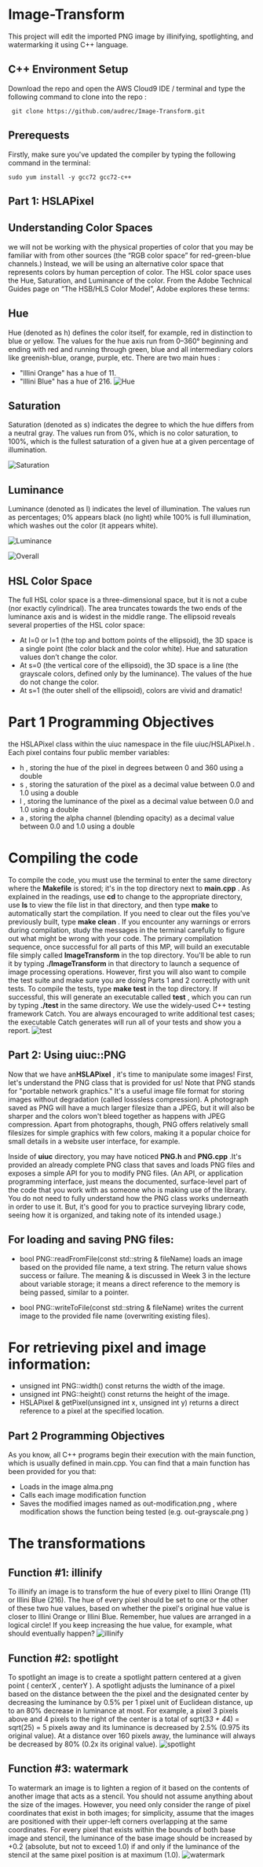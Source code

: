 # Image-Transform
This project will edit the imported PNG image by illinifying, spotlighting, and watermarking it using C++ language.
## C++ Environment Setup

Download the repo and open the AWS Cloud9 IDE / terminal and type the following command to clone into the repo :

```
 git clone https://github.com/audrec/Image-Transform.git
```

## Prerequests
Firstly, make sure you've updated the compiler by typing the following command in the terminal:
``` 
sudo yum install -y gcc72 gcc72-c++
```
## Part 1: HSLAPixel
## Understanding Color Spaces
we will not be working with the physical properties of color that you may be familiar with from
other sources (the “RGB color space” for red-green-blue channels.) Instead, we will be using an alternative
color space that represents colors by human perception of color. The HSL color space uses the Hue, Saturation,
and Luminance of the color. From the Adobe Technical Guides page on “The HSB/HLS Color Model”, Adobe
explores these terms:

## Hue
Hue (denoted as h) defines the color itself, for
example, red in distinction to blue or yellow. The
values for the hue axis run from 0–360° beginning
and ending with red and running through green,
blue and all intermediary colors like greenish-blue,
orange, purple, etc.
There are two main hues :
* "Illini Orange" has a hue of 11.
* "Illini Blue" has a hue of 216.
![Hue](https://github.com/audrec/Image-Transform/ImageTransform/images/Hue.png)

## Saturation
Saturation (denoted as s) indicates the degree to which the hue differs from a neutral gray. The values run from
0%, which is no color saturation, to 100%, which is the fullest saturation of a given hue at a given percentage of
illumination.

![Saturation](https://github.com/audrec/Image-Transform/images/staruation.png)

## Luminance
Luminance (denoted as l) indicates the level of illumination. The values run as percentages; 0% appears black
(no light) while 100% is full illumination, which washes out the color (it appears white).

![Luminance](https://github.com/audrec/Image-Transform/ImageTransform/ImageTransform/images/Luminance.png)

![Overall](https://github.com/audrec/Image-Transform/ImageTransform/ImageTransform/images/HSL_color_space.png)

## HSL Color Space
The full HSL color space is a three-dimensional space, but it is not a cube (nor exactly cylindrical). The area
truncates towards the two ends of the luminance axis and is widest in the middle range. The ellipsoid reveals
several properties of the HSL color space:
* At l=0 or l=1 (the top and bottom points of the ellipsoid), the 3D space is a single point (the color black
and the color white). Hue and saturation values don’t change the color.
* At s=0 (the vertical core of the ellipsoid), the 3D space is a line (the grayscale colors, defined only by
the luminance). The values of the hue do not change the color.
* At s=1 (the outer shell of the ellipsoid), colors are vivid and dramatic!


# Part 1 Programming Objectives 
the HSLAPixel class within the uiuc namespace in the file uiuc/HSLAPixel.h . Each
pixel contains four public member variables:
* h , storing the hue of the pixel in degrees between 0 and 360 using a double
* s , storing the saturation of the pixel as a decimal value between 0.0 and 1.0 using a double
* l , storing the luminance of the pixel as a decimal value between 0.0 and 1.0 using a double
* a , storing the alpha channel (blending opacity) as a decimal value between 0.0 and 1.0 using a double

# Compiling the code

To compile the code, you must use the terminal to enter the same directory where the **Makefile** is stored; it's in
the top directory next to **main.cpp** . As explained in the readings, use **cd** to change to the appropriate directory,
use **ls** to view the file list in that directory, and then type **make** to automatically start the compilation. If you
need to clear out the files you've previously built, type **make clean** . If you encounter any warnings or errors
during compilation, study the messages in the terminal carefully to figure out what might be wrong with your
code.
The primary compilation sequence, once successful for all parts of this MP, will build an executable file simply
called **ImageTransform** in the top directory. You'll be able to run it by typing **./ImageTransform** in that
directory to launch a sequence of image processing operations. However, first you will also want to compile
the test suite and make sure you are doing Parts 1 and 2 correctly with unit tests. To compile the tests, type
**make test** in the top directory. If successful, this will generate an executable called **test** , which you can run
by typing **./test** in the same directory. We use the widely-used C++ testing framework Catch. You are always
encouraged to write additional test cases; the executable Catch generates will run all of your tests and show you
a report.
![test](https://github.com/audrec/Image-Transform/ImageTransform/ImageTransform/images/test1.png)

## Part 2: Using uiuc::PNG
Now that we have an**HSLAPixel** , it's time to manipulate some images! First, let's understand the PNG class that
is provided for us! Note that PNG stands for "portable network graphics." It's a useful image file format for
storing images without degradation (called losssless compression). A photograph saved as PNG will have a
much larger filesize than a JPEG, but it will also be sharper and the colors won't bleed together as happens with
JPEG compression. Apart from photographs, though, PNG offers relatively small filesizes for simple graphics
with few colors, making it a popular choice for small details in a website user interface, for example.

Inside of **uiuc** directory, you may have noticed **PNG.h** and **PNG.cpp** .It's provided an already
complete PNG class that saves and loads PNG files and exposes a simple API for you to modify PNG files. (An
API, or application programming interface, just means the documented, surface-level part of the code that you
work with as someone who is making use of the library. You do not need to fully understand how the PNG class
works underneath in order to use it. But, it's good for you to practice surveying library code, seeing how it is
organized, and taking note of its intended usage.)

## For loading and saving PNG files:
* bool PNG::readFromFile(const std::string & fileName)
loads an image based on the provided file name, a text string. The return value shows success or failure. The meaning & is discussed in Week 3
in the lecture about variable storage; it means a direct reference to the memory is being passed, similar
to a pointer.

* bool PNG::writeToFile(const std::string & fileName)
writes the current image to the provided
file name (overwriting existing files).

# For retrieving pixel and image information:
* unsigned int PNG::width() const returns the width of the image.
* unsigned int PNG::height() const returns the height of the image.
* HSLAPixel & getPixel(unsigned int x, unsigned int y) returns a direct reference to a pixel at the specified location.

## Part 2 Programming Objectives

As you know, all C++ programs begin their execution with the main function, which is usually defined in
main.cpp. You can find that a main function has been provided for you that:
* Loads in the image alma.png
* Calls each image modification function
* Saves the modified images named as out-modification.png , where modification shows the function being tested (e.g. out-grayscale.png )

# The transformations 
## Function #1: illinify
To illinify an image is to transform the hue of every pixel to Illini Orange (11) or Illini Blue (216). The hue of
every pixel should be set to one or the other of these two hue values, based on whether the pixel's original hue
value is closer to Illini Orange or Illini Blue. Remember, hue values are arranged in a logical circle! If you keep
increasing the hue value, for example, what should eventually happen?
![illinify](https://github.com/audrec/Image-Transform/ImageTransform/ImageTransform/images/illinify.png)

## Function #2: spotlight
To spotlight an image is to create a spotlight pattern centered at a given point ( centerX , centerY ).
A spotlight adjusts the luminance of a pixel based on the distance between the the pixel and the designated
center by decreasing the luminance by 0.5% per 1 pixel unit of Euclidean distance, up to an 80% decrease in
luminance at most.
For example, a pixel 3 pixels above and 4 pixels to the right of the center is a total of sqrt(3*3 + 4*4)
= sqrt(25) = 5 pixels away and its luminance is decreased by 2.5% (0.975 its original value). At a distance
over 160 pixels away, the luminance will always be decreased by 80% (0.2x its original value).
![spotlight](https://github.com/audrec/Image-Transform/ImageTransform/ImageTransform/images/spotlight.png)

## Function #3: watermark
To watermark an image is to lighten a region
of it based on the contents of another image
that acts as a stencil.
You should not assume anything about the
size of the images. However, you need only
consider the range of pixel coordinates that
exist in both images; for simplicity, assume
that the images are positioned with their
upper-left corners overlapping at the same
coordinates.
For every pixel that exists within the bounds
of both base image and stencil, the luminance of the base image should be increased by +0.2 (absolute, but not
to exceed 1.0) if and only if the luminance of the stencil at the same pixel position is at maximum (1.0).
![watermark](https://github.com/audrec/Image-Transform/ImageTransform/ImageTransform/images/watermark.png)
